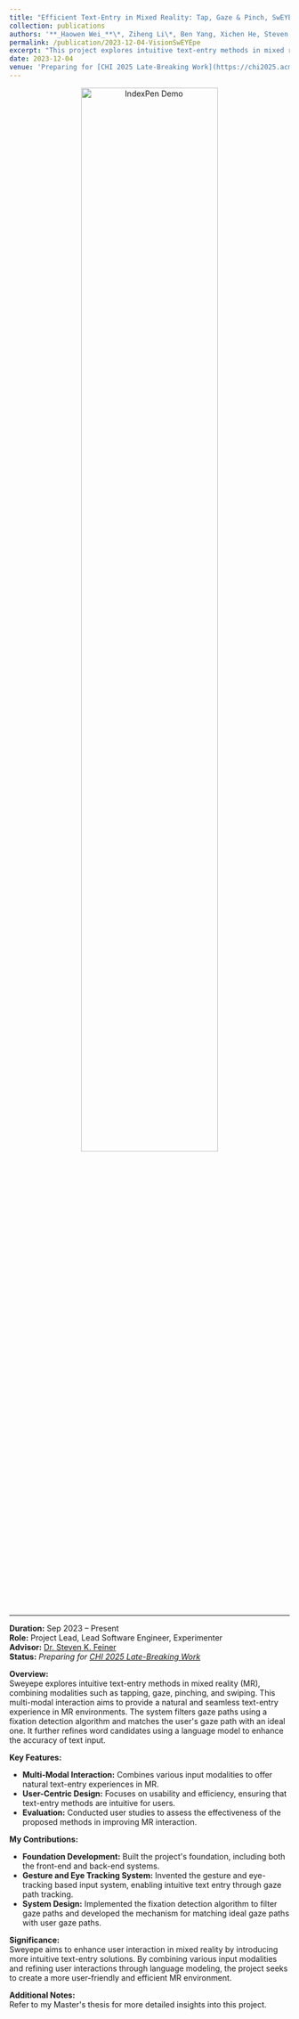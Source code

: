 ```yaml
---
title: "Efficient Text-Entry in Mixed Reality: Tap, Gaze & Pinch, SwEYEpe (Under Review)"
collection: publications
authors: '**_Haowen Wei_**\*, Ziheng Li\*, Ben Yang, Xichen He, Steven Feiner'
permalink: /publication/2023-12-04-VisionSwEYEpe
excerpt: "This project explores intuitive text-entry methods in mixed reality (MR), combining modalities like tapping, gaze, pinching, and swiping. It offers natural text-entry experiences through multi-modal interaction and user-centric design, aiming to enhance usability and efficiency in MR environments. The system's effectiveness was assessed through user studies, demonstrating the potential of more intuitive text-entry solutions in MR."
date: 2023-12-04
venue: 'Preparing for [CHI 2025 Late-Breaking Work](https://chi2025.acm.org)'
---
```


<div style="text-align: center;">
  <img src="../images/publications/SwEYEpe-Demo.gif" alt="IndexPen Demo" style="width: 70%; height: auto;">
</div>

---

**Duration:** Sep 2023 – Present    
**Role:** Project Lead, Lead Software Engineer, Experimenter   
**Advisor:** [Dr. Steven K. Feiner](https://www.engineering.columbia.edu/faculty/steven-feiner)     
**Status:** *Preparing for [CHI 2025 Late-Breaking Work](https://chi2025.acm.org)*



**Overview:**  
Sweyepe explores intuitive text-entry methods in mixed reality (MR), combining modalities such as tapping, gaze, pinching, and swiping. This multi-modal interaction aims to provide a natural and seamless text-entry experience in MR environments. The system filters gaze paths using a fixation detection algorithm and matches the user's gaze path with an ideal one. It further refines word candidates using a language model to enhance the accuracy of text input.

**Key Features:**
- **Multi-Modal Interaction:** Combines various input modalities to offer natural text-entry experiences in MR.
- **User-Centric Design:** Focuses on usability and efficiency, ensuring that text-entry methods are intuitive for users.
- **Evaluation:** Conducted user studies to assess the effectiveness of the proposed methods in improving MR interaction.

**My Contributions:**
- **Foundation Development:** Built the project's foundation, including both the front-end and back-end systems.
- **Gesture and Eye Tracking System:** Invented the gesture and eye-tracking based input system, enabling intuitive text entry through gaze path tracking.
- **System Design:** Implemented the fixation detection algorithm to filter gaze paths and developed the mechanism for matching ideal gaze paths with user gaze paths.

**Significance:**  
Sweyepe aims to enhance user interaction in mixed reality by introducing more intuitive text-entry solutions. By combining various input modalities and refining user interactions through language modeling, the project seeks to create a more user-friendly and efficient MR environment.

**Additional Notes:**  
Refer to my Master's thesis for more detailed insights into this project.
